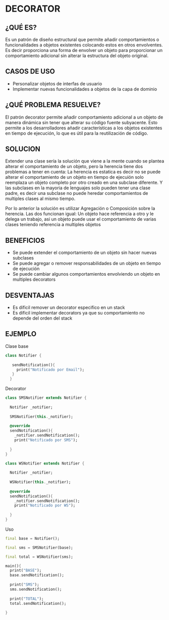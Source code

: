 # DECORATOR

## ¿QUÉ ES?

Es un patrón de diseño estructural que permite añadir comportamientos o funcionalidades  a objetos existentes colocando estos en otros envolventes. Es decir proporciona una forma de envolver un objeto para proporcionar un comportamiento adicional sin alterar la estructura del objeto original.   

## CASOS DE USO
- Personalizar objetos de interfas de usuario 
- Implementar nuevas funcionalidades a objetos de la capa de dominio

## ¿QUÉ PROBLEMA RESUELVE?

El patrón decorator permite añadir comportamiento adicional a un objeto de manera dinámica sin tener que alterar su código fuente subyacente. Esto permite a los desarrolladores añadir características a los objetos existentes en tiempo de ejecución, lo que es útil para la reutilización de código.

## SOLUCION

Extender una clase sería la solución que viene a la mente cuando se plantea alterar el comportamiento de un objeto, pero la herencia tiene dos problemas a tener en cuenta: La herencia es estatica es decir no se puede alterar el comportamiento de un objeto en tiempo de ejecuión solo reemplaza un objeto completo por otro creado en una subclase diferente. Y las subclases en la mayoria de lenguajes solo pueden tener una clase padre, es decir una subclase no puede heredar comportamientos de multiples clases al mismo tiempo. 

Por lo anterior la solución es utilizar Agregación o Composición sobre la herencia. Las dos funcionan igual: Un objeto hace referencia a otro y le delega un trabajo, asi un objeto puede usar el comportamiento de varias clases teniendo referencia a multiples objetos 

## BENEFICIOS 
- Se puede extender el comportamiento de un objeto sin hacer nuevas subclases 
- Se puede agregar o remover responsabilidades de un objeto en tiempo de ejecución 
- Se puede cambiar algunos comportamientos envolviendo un objeto en multiples decorators

## DESVENTAJAS
- Es dificil remover un decorator especifico en un stack
- Es dificil implementar decorators ya que su comportamiento no depende del orden del stack 

## EJEMPLO 

Clase base

```Dart
class Notifier {
  
   sendNotification(){
     print("Notificado por Email");
   }
  }
```
Decorator
```Dart
class SMSNotifier extends Notifier {
  
  Notifier _notifier;
  
  SMSNotifier(this._notifier);
  
  @override
  sendNotification(){
    _notifier.sendNotification();
    print("Notificado por SMS");
    
  }
}

class WSNotifier extends Notifier {
  
  Notifier _notifier;
  
  WSNotifier(this._notifier);
  
  @override
  sendNotification(){
    _notifier.sendNotification();
    print("Notificado por WS");
    
  }
}
```
Uso
```Dart
final base = Notifier();

final sms = SMSNotifier(base);

final total = WSNotifier(sms);

main(){
  print("BASE");
  base.sendNotification();
  
  print("SMS");
  sms.sendNotification();
  
  print("TOTAL");
  total.sendNotification();
  
}
```

